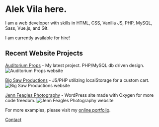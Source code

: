 # Alek Vila here.
I am a web developer with skills in HTML, CSS, Vanilla JS, PHP, MySQL, Sass, Vue.js, and Git.

I am currently available for hire!

## Recent Website Projects

[Auditorium Props](https://www.auditoriumprops.com/) - My latest project. PHP/MySQL db driven design.
![Auditorium Props website](https://www.greatgraphicdesign.com/portfolio/images/wd-001.jpg)

[Big Saw Productions](https://www.bigsawproductions.com/) - JS/PHP utilizing localStorage for a custom cart.
![Big Saw Productions website](https://www.greatgraphicdesign.com/portfolio/images/wd-003.jpg)

[Jenn Feagles Photography](https://www.jennfeagles.com/) - WordPress site made with Oxygen for more code freedom.
![Jenn Feagles Photography website](https://www.greatgraphicdesign.com/portfolio/images/wd-002.jpg)

For more examples, please visit my [online portfolio](https://www.greatgraphicdesign.com/).

[Contact](https://www.greatgraphicdesign.com/contact)